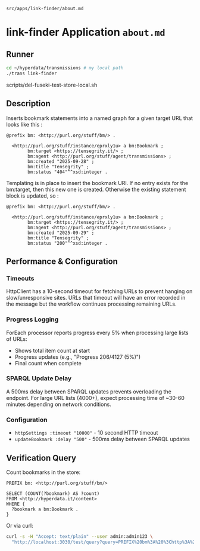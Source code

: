 `src/apps/link-finder/about.md`

# link-finder Application `about.md`

## Runner

```sh
cd ~/hyperdata/transmissions # my local path
./trans link-finder
```


scripts/del-fuseki-test-store-local.sh

## Description

Inserts bookmark statements into a named graph for a given target URL that looks like this :

```turtle
@prefix bm: <http://purl.org/stuff/bm/> .

  <http://purl.org/stuff/instance/eprxly1u> a bm:Bookmark ;
        bm:target <https://tensegrity.it/> ;
        bm:agent <http://purl.org/stuff/agent/transmissions> ;
        bm:created "2025-09-28" ;
        bm:title "Tensegrity" ;
        bm:status "404"^^xsd:integer .
```
Templating is in place to insert the bookmark URI.
If no entry exists for the bm:target, then this new one is created. Otherwise the existing statement block is updated, so :

```turtle
@prefix bm: <http://purl.org/stuff/bm/> .

  <http://purl.org/stuff/instance/eprxly1u> a bm:Bookmark ;
        bm:target <https://tensegrity.it/> ;
        bm:agent <http://purl.org/stuff/agent/transmissions> ;
        bm:created "2025-09-29" ;
        bm:title "Tensegrity" ;
        bm:status "200"^^xsd:integer .
```

## Performance & Configuration

### Timeouts
HttpClient has a 10-second timeout for fetching URLs to prevent hanging on slow/unresponsive sites. URLs that timeout will have an error recorded in the message but the workflow continues processing remaining URLs.

### Progress Logging
ForEach processor reports progress every 5% when processing large lists of URLs:
- Shows total item count at start
- Progress updates (e.g., "Progress 206/4127 (5%)")
- Final count when complete

### SPARQL Update Delay
A 500ms delay between SPARQL updates prevents overloading the endpoint. For large URL lists (4000+), expect processing time of ~30-60 minutes depending on network conditions.

### Configuration
- `httpSettings :timeout "10000"` - 10 second HTTP timeout
- `updateBookmark :delay "500"` - 500ms delay between SPARQL updates

## Verification Query

Count bookmarks in the store:

```sparql
PREFIX bm: <http://purl.org/stuff/bm/>

SELECT (COUNT(?bookmark) AS ?count)
FROM <http://hyperdata.it/content>
WHERE {
  ?bookmark a bm:Bookmark .
}
```

Or via curl:

```sh
curl -s -H "Accept: text/plain" --user admin:admin123 \
  "http://localhost:3030/test/query?query=PREFIX%20bm%3A%20%3Chttp%3A%2F%2Fpurl.org%2Fstuff%2Fbm%2F%3E%0ASELECT%20%28COUNT%28%3Fbookmark%29%20AS%20%3Fcount%29%20FROM%20%3Chttp%3A%2F%2Fhyperdata.it%2Fcontent%3E%20WHERE%20%7B%20%3Fbookmark%20a%20bm%3ABookmark%20%7D"
```
